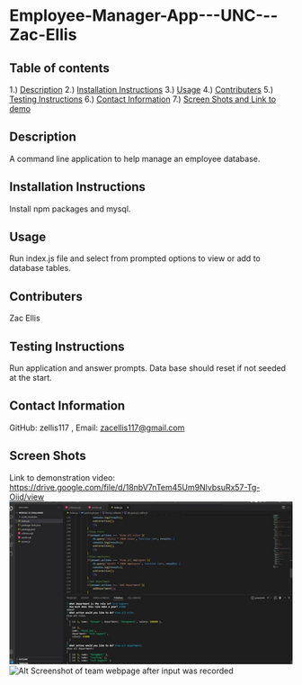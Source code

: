 # Employee-Manager-App---UNC---Zac-Ellis 

## Table of contents
1.) [Description](#description)
2.) [Installation Instructions](#install)
3.) [Usage](#usage)
4.) [Contributers](#contributers)
5.) [Testing Instructions](#testing)
6.) [Contact Information](#contact)
7.) [Screen Shots and Link to demo](#screenShots)

<a name="description"></a>
## Description
A command line application to help manage an employee database. 

<a name="install"></a>
## Installation Instructions
Install npm packages and mysql. 

<a name="usage"></a>
## Usage
Run index.js file and select from prompted options to view or add to database tables.  

<a name="contributers"></a>
## Contributers
Zac Ellis

<a name="test"></a>
## Testing Instructions
Run application and answer prompts. 
Data base should reset if not seeded at the start.  

<a name="contact"></a>
## Contact Information
GitHub: zellis117 , Email: zacellis117@gmail.com

<a name="screenShots"></a>
## Screen Shots
Link to demonstration video: https://drive.google.com/file/d/18nbV7nTem45Um9NlvbsuRx57-Tg-Oiid/view 
![Alt Screenshot of application running](./images/screenShot1.jpg)
![Alt Screenshot of team webpage after input was recorded](./images/screenShot2.jpg)
